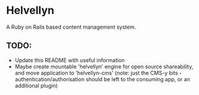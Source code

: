 # Helvellyn

A Ruby on Rails based content management system.

## TODO:

* Update this README with useful information
* Maybe create mountable 'helvellyn' engine for open source shareability, and move application to 'helvellyn-cms' (note: just the CMS-y bits - authentication/authorisation should be left to the consuming app, or an additional plugin)
